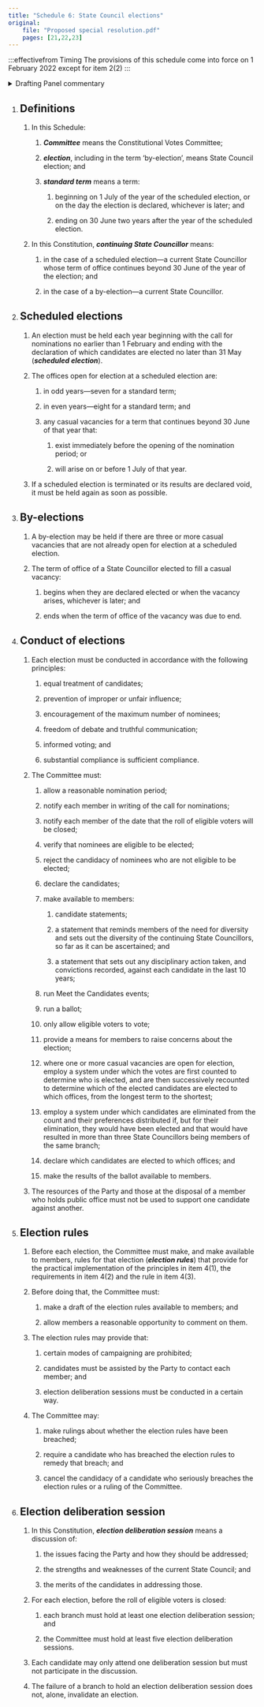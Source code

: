 ```yaml
---
title: "Schedule 6: State Council elections"
original:
    file: "Proposed special resolution.pdf"
    pages: [21,22,23]
---
```


:::effectivefrom Timing
The provisions of this schedule come into force
on 1 February 2022 except for item 2(2)
:::

<details>

<summary>Drafting Panel commentary</summary>

See box under [Part 3](./03-state-council.md).

The election of State Councillors is overseen by an independent Constitutional Votes
Committee, which is dealt with in [Part 4](./04-constitutional-votes-committee.md). The Constitutional Votes Committee must
conduct the election under important principles set out in Schedule 6, [item 4](#4), including
prevention of unfair influence, equal treatment of candidates and informed voting.

Schedule 6, [item 5](#election-rules), requires the Constitutional Votes Committee to establish rules for
the conduct of the election following the principles and procedures set out in detail in
item 4.

Schedule 6, [items 3 and 4](#by-elections), set out that by-elections may only occur if there are 3 or
more casual vacancies. Otherwise (and thus usually) a vacancy is added to the
vacancies to be filled at the next scheduled (i.e. annual) election, with a procedure to
determine which candidates fill the full two-year terms and which fill a shorter term.

[Schedule 7](./schedule-07-eligibility-requirements.md) sets out the requirements to be elected to State Council, the most
significant of which is to have been a member of the party for at least two years, to be a
current resident of Victoria, and not to have been in the past year a member who holds
public office. There are limitations also on staff of the Party or of a member who holds
public office being elected ([Schedule 7, Item 4](./schedule-07-eligibility-requirements.md#state-councillor)) and some other limitations. State
Councillors are limited to two terms before effectively needing to take a one year break
([Schedule 7, item 4(3)(a)](./schedule-07-eligibility-requirements.md#4.3.a)).

For the system for electing the State Council, see [Part 3](./03-state-council.md) above.

</details>

1. ## Definitions

    1.  In this Schedule:

        <subclause-letters>

        1.  ***Committee*** means the Constitutional Votes
            Committee;

        2.  ***election***, including in the term ‘by-election’,
            means State Council election; and

        3.  ***standard term*** means a term:

            1.  beginning on 1 July of the year of the scheduled
                election, or on the day the election is declared,
                whichever is later; and

            2.  ending on 30 June two years after the year of the
                scheduled election.

        </subclause-letters>

    2.  In this Constitution, ***continuing State Councillor***
        means:

        <subclause-letters>

        1.  in the case of a scheduled election—a current State
            Councillor whose term of office continues beyond 30 June
            of the year of the election; and

        2.  in the case of a by-election—a current State Councillor.

        </subclause-letters>



2. ## Scheduled elections

    1.  An election must be held each year beginning with the call
        for nominations no earlier than 1 February and ending with
        the declaration of which candidates are elected no later
        than 31 May (***scheduled election***).

    2.  <ClauseAnnotation effectivefrom="on 1 February 2022" /> The offices open for election at a scheduled election are:

        <subclause-letters>

        1.  in odd years—seven for a standard term;

        2.  in even years—eight for a standard term; and

        3.  any casual vacancies for a term that continues beyond
            30 June of that year that:

            1.  exist immediately before the opening of the
                nomination period; or

            2.  will arise on or before 1 July of that year.
        
        </subclause-letters>

    3.  If a scheduled election is terminated or its results are
        declared void, it must be held again as soon as possible.

3. ## By-elections

    1.  A by-election may be held if there are three or more casual
        vacancies that are not already open for election at a
        scheduled election.

    2.  The term of office of a State Councillor elected to fill a
        casual vacancy:

        <subclause-letters>

        1.  begins when they are declared elected or when the
            vacancy arises, whichever is later; and

        2.  ends when the term of office of the vacancy was due to
            end.

        </subclause-letters>

4. ## Conduct of elections

    1.  Each election must be conducted in accordance with the
        following principles:

        <subclause-letters>

        1.  equal treatment of candidates;

        2.  prevention of improper or unfair influence;

        3.  encouragement of the maximum number of nominees;

        4.  freedom of debate and truthful communication;

        5.  informed voting; and

        6.  substantial compliance is sufficient compliance.

        </subclause-letters>

    2.  The Committee must:

        <subclause-letters>

        1.  allow a reasonable nomination period;

        2.  notify each member in writing of the call for
            nominations;

        3.  notify each member of the date that the roll of eligible
            voters will be closed;

        4.  verify that nominees are eligible to be elected;

        5.  reject the candidacy of nominees who are not eligible to
            be elected;

        6.  declare the candidates;

        7.  make available to members:

            1.  candidate statements;

            2.  a statement that reminds members of the need for
                diversity and sets out the diversity of the
                continuing State Councillors, so far as it can be
                ascertained; and

            3.  a statement that sets out any disciplinary action
                taken, and convictions recorded, against each
                candidate in the last 10 years;

        8.  run Meet the Candidates events;

        9.  run a ballot;

        10. only allow eligible voters to vote;

        11. provide a means for members to raise concerns about the
            election;

        12. where one or more casual vacancies are open for
            election, employ a system under which the votes are
            first counted to determine who is elected, and are then
            successively recounted to determine which of the elected
            candidates are elected to which offices, from the
            longest term to the shortest;

        13. employ a system under which candidates are eliminated
            from the count and their preferences distributed if, but
            for their elimination, they would have been elected and
            that would have resulted in more than three State
            Councillors being members of the same branch;

        14. declare which candidates are elected to which offices;
            and

        15. make the results of the ballot available to members.

        </subclause-letters>

    3.  The resources of the Party and those at the disposal of a
        member who holds public office must not be used to support
        one candidate against another.

5. ## Election rules

    1.  Before each election, the Committee must make, and make
        available to members, rules for that election (***election
        rules***) that provide for the practical implementation of
        the principles in item 4(1), the requirements in item ​4(2)
        and the rule in item 4(3).

    2.  Before doing that, the Committee must:

        <subclause-letters>

        1.  make a draft of the election rules available to members;
            and

        2.  allow members a reasonable opportunity to comment on
            them.

        </subclause-letters>

    3.  The election rules may provide that:

        <subclause-letters>

        1.  certain modes of campaigning are prohibited;

        2.  candidates must be assisted by the Party to contact each
            member; and

        3.  election deliberation sessions must be conducted in a
            certain way.

        </subclause-letters>

    4.  The Committee may:

        <subclause-letters>

        1.  make rulings about whether the election rules have been
            breached;

        2.  require a candidate who has breached the election rules
            to remedy that breach; and

        3.  cancel the candidacy of a candidate who seriously
            breaches the election rules or a ruling of the
            Committee.

        </subclause-letters>

6. ## Election deliberation session

    1.  In this Constitution, ***election deliberation session***
        means a discussion of:

        <subclause-letters>

        1.  the issues facing the Party and how they should be
            addressed;

        2.  the strengths and weaknesses of the current State
            Council; and

        3.  the merits of the candidates in addressing those.

        </subclause-letters>

    2.  For each election, before the roll of eligible voters is
        closed:

        <subclause-letters>

        1.  each branch must hold at least one election deliberation
            session; and

        2.  the Committee must hold at least five election
            deliberation sessions.

        </subclause-letters>

    3.  Each candidate may only attend one deliberation session but
        must not participate in the discussion.

    4.  The failure of a branch to hold an election deliberation
        session does not, alone, invalidate an election.

